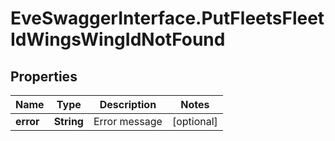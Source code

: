 # EveSwaggerInterface.PutFleetsFleetIdWingsWingIdNotFound

## Properties
Name | Type | Description | Notes
------------ | ------------- | ------------- | -------------
**error** | **String** | Error message | [optional] 


